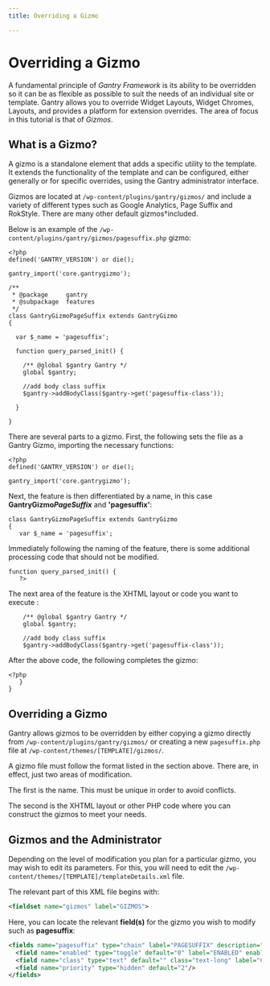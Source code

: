 ```yaml
---
title: Overriding a Gizmo

---
```


Overriding a Gizmo
====================
A fundamental principle of *Gantry Framework* is its ability to be overridden so it can be as flexible as possible to suit the needs of an individual site or template. Gantry allows you to override Widget Layouts, Widget Chromes, Layouts, and provides a platform for extension overrides. The area of focus in this tutorial is that of *Gizmos*.


What is a Gizmo?
------------------
A gizmo is a standalone element that adds a specific utility to the template. It extends the functionality of the template and can be configured, either generally or for specific overrides, using the Gantry administrator interface.

Gizmos are located at `/wp-content/plugins/gantry/gizmos/` and include a variety of different types such as Google Analytics, Page Suffix and RokStyle. There are many other default gizmos†included.

Below is an example of the `/wp-content/plugins/gantry/gizmos/pagesuffix.php` gizmo:

~~~ .php
<?php
defined('GANTRY_VERSION') or die();

gantry_import('core.gantrygizmo');

/**
 * @package     gantry
 * @subpackage  features
 */
class GantryGizmoPageSuffix extends GantryGizmo
{

  var $_name = 'pagesuffix';

  function query_parsed_init() {

    /** @global $gantry Gantry */
    global $gantry;

    //add body class suffix
    $gantry->addBodyClass($gantry->get('pagesuffix-class'));

  }

}
~~~

There are several parts to a gizmo. First, the following sets the file as a Gantry Gizmo, importing the necessary functions:

~~~ .php
<?php
defined('GANTRY_VERSION') or die();

gantry_import('core.gantrygizmo');
~~~

Next, the feature is then differentiated by a name, in this case **GantryGizmo**___PageSuffix___ and **'pagesuffix'**:

~~~ .php
class GantryGizmoPageSuffix extends GantryGizmo
{
   var $_name = 'pagesuffix';
~~~

Immediately following the naming of the feature, there is some additional processing code that should not be modified.

~~~ .php
function query_parsed_init() {
   ?>
~~~

The next area of the feature is the XHTML layout or code you want to execute :

~~~ .php
    /** @global $gantry Gantry */
    global $gantry;

    //add body class suffix
    $gantry->addBodyClass($gantry->get('pagesuffix-class'));
~~~

After the above code, the following completes the gizmo:

~~~ .php
<?php
   }
}
~~~


Overriding a Gizmo
--------------------
Gantry allows gizmos to be overridden by either copying a gizmo directly from `/wp-content/plugins/gantry/gizmos/` or creating a new `pagesuffix.php` file at `/wp-content/themes/[TEMPLATE]/gizmos/`.

A gizmo file must follow the format listed in the section above. There are, in effect, just two areas of modification. 

The first is the name. This must be unique in order to avoid conflicts.

The second is the XHTML layout or other PHP code where you can construct the gizmos to meet your needs.


Gizmos and the Administrator
------------------------------
Depending on the level of modification you plan for a particular gizmo, you may wish to edit its parameters. For this, you will need to edit the `/wp-content/themes/[TEMPLATE]/templateDetails.xml` file.

The relevant part of this XML file begins with:

~~~ .xml
<fieldset name="gizmos" label="GIZMOS">
~~~

Here, you can locate the relevant **field(s)** for the gizmo you wish to modify such as **pagesuffix**:

~~~ .xml
<fields name="pagesuffix" type="chain" label="PAGESUFFIX" description="PAGESUFFIX_DESC">
  <field name="enabled" type="toggle" default="0" label="ENABLED" enabler="true" />
  <field name="class" type="text" default="" class="text-long" label="CLASS"/>
  <field name="priority" type="hidden" default="2"/>
</fields>
~~~
